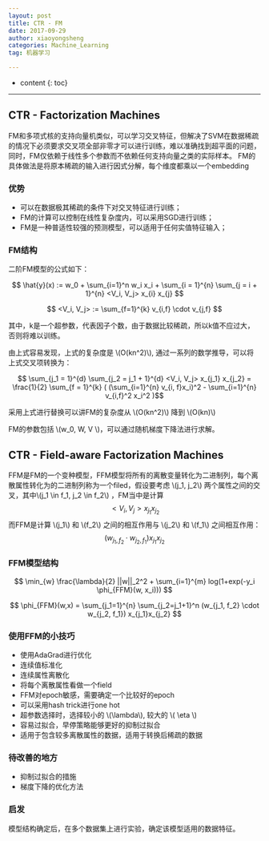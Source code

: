 ```yaml
---
layout: post
title: CTR - FM
date: 2017-09-29
author: xiaoyongsheng
categories: Machine_Learning
tag: 机器学习

---
```


* content
{: toc}

---



## CTR - Factorization Machines

FM和多项式核的支持向量机类似，可以学习交叉特征，但解决了SVM在数据稀疏的情况下必须要求交叉项全部非零才可以进行训练，难以准确找到超平面的问题，同时，FM仅依赖于线性多个参数而不依赖任何支持向量之类的实际样本。
FM的具体做法是将原本稀疏的输入进行因式分解，每个维度都乘以一个embedding


### 优势

- 可以在数据极其稀疏的条件下对交叉特征进行训练；
- FM的计算可以控制在线性复杂度内，可以采用SGD进行训练；
- FM是一种普适性较强的预测模型，可以适用于任何实值特征输入；

### FM结构

二阶FM模型的公式如下：

$$
\hat{y}(x) := w_0 + 
\sum_{i=1}^n w_i x_i +
\sum_{i = 1}^{n} \sum_{j = i + 1}^{n} <V_i, V_j> x_{i} x_{j}
$$


$$
<V_i, V_j> := \sum_{f=1}^{k} v_{i,f} \cdot v_{j,f}
$$

其中，k是一个超参数，代表因子个数，由于数据比较稀疏，所以k值不应过大，否则将难以训练。

由上式容易发现，上式的复杂度是 \\(O(kn^2)\\), 通过一系列的数学推导，可以将上式交叉项转换为：

$$
\sum_{j_1 = 1}^{d} \sum_{j_2 = j_1 + 1}^{d} <V_i, V_j> x_{j_1} x_{j_2}
= \frac{1}{2}
\sum_{f = 1}^{k} (
(\sum_{i=1}^{n} v_{i, f}x_i)^2 - 
\sum_{i=1}^{n} v_{i,f}^2 x_i^2
)$$

采用上式进行替换可以讲FM的复杂度从 \\(O(kn^2)\\) 降到 \\(O(kn)\\)

FM的参数包括 \\(w_0, W, V \\)，可以通过随机梯度下降法进行求解。


## CTR - Field-aware Factorization Machines

FFM是FM的一个变种模型，FFM模型将所有的离散变量转化为二进制列，每个离散属性转化为的二进制列称为一个filed，假设要考虑 \\(j_1, j_2\\) 两个属性之间的交叉，其中\\(j_1 \in f_1, j_2 \in f_2\\) ，FM当中是计算
$$<V_i, V_j> x_{j_1} x_{j_2}$$
而FFM是计算 \\(j_1\\) 和 \\(f_2\\) 之间的相互作用与 \\(j_2\\) 和 \\(f_1\\) 之间相互作用：
$$
(w_{j_1, f_2} \cdot w_{j_2, f_1}) x_{j_1}x_{j_2}
$$

### FFM模型结构

$$
\min_{w}
\frac{\lambda}{2} ||w||_2^2 +
\sum_{i=1}^{m}
log(1+exp(-y_i \phi_{FFM}(w, x_i)))
$$


$$
\phi_{FFM}(w,x) = \sum_{j_1=1}^{n} \sum_{j_2=j_1+1}^n
(w_{j_1, f_2} \cdot w_{j_2, f_1}) x_{j_1}x_{j_2}
$$


### 使用FFM的小技巧

- 使用AdaGrad进行优化
- 连续值标准化
- 连续属性离散化
- 将每个离散属性看做一个field
- FFM对epoch敏感，需要确定一个比较好的epoch
- 可以采用hash trick进行one hot
- 超参数选择时，选择较小的 \\(\lambda\\), 较大的 \\( \eta \\)
- 容易过拟合，早停策略能够更好的抑制过拟合
- 适用于包含较多离散属性的数据，适用于转换后稀疏的数据

### 待改善的地方

- 抑制过拟合的措施
- 梯度下降的优化方法

### 启发

模型结构确定后，在多个数据集上进行实验，确定该模型适用的数据特征。















